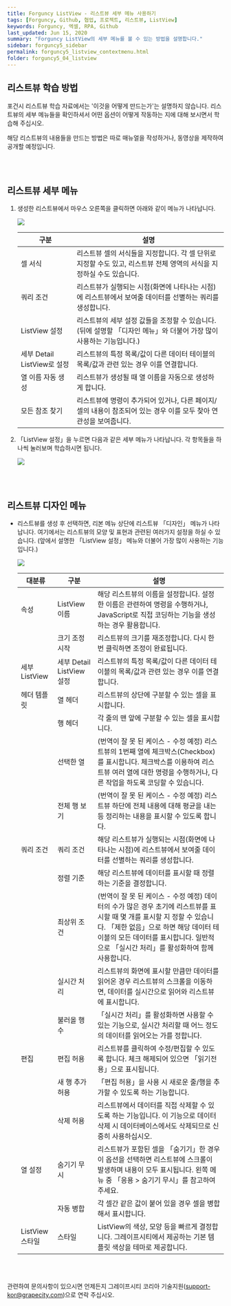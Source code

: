 ```yaml
---
title: Forguncy ListView - 리스트뷰 세부 메뉴 사용하기
tags: [Forguncy, Github, 협업, 프로젝트, 리스트뷰, ListView]
keywords: Forguncy, 엑셀, RPA, Github
last_updated: Jun 15, 2020
summary: "Forguncy ListView의 세부 메뉴를 볼 수 있는 방법을 설명합니다."
sidebar: forguncy5_sidebar
permalink: forguncy5_listview_contextmenu.html
folder: forguncy5_04_listview
---
```


<h2>리스트뷰 학습 방법</h2>

  포건시 리스트뷰 학습 자료에서는 '이것을 어떻게 만드는가'는 설명하지 않습니다. 리스트뷰의 세부 메뉴들을 확인하셔서 어떤 옵션이 어떻게 작동하는 지에 대해 보시면서 학습해 주십시오.

  해당 리스트뷰의 내용들을 만드는 방법은 따로 매뉴얼을 작성하거나, 동영상을 제작하여 공개할 예정입니다.

<br /><br />

<h2>리스트뷰 세부 메뉴</h2>

1. 생성한 리스트뷰에서 마우스 오른쪽을 클릭하면 아래와 같이 메뉴가 나타납니다.

    ![]({{site.url}}/images/forguncy5/lv01-contextMenu01.png)

    | 구분 | 설명 |
    | --- | --- |
    | 셀 서식 | 리스트뷰 셀의 서식들을 지정합니다. 각 셀 단위로 지정할 수도 있고, 리스트뷰 전체 영역의 서식을 지정하실 수도 있습니다.|
    | 쿼리 조건 | 리스트뷰가 실행되는 시점(화면에 나타나는 시점)에 리스트뷰에서 보여줄 데이터를 선별하는 쿼리를 생성합니다.|
    | ListView 설정 | 리스트뷰의 세부 설정 값들을 조정할 수 있습니다. (뒤에 설명할 「디자인 메뉴」와 더불어 가장 많이 사용하는 기능입니다.)|
    | 세부 Detail ListView로 설정 | 리스트뷰의 특정 목록/값이 다른 데이터 테이블의 목록/값과 관련 있는 경우 이를 연결합니다.|
    | 열 이름 자동 생성 | 리스트뷰가 생성될 때 열 이름을 자동으로 생성하게 합니다.|
    | 모든 참조 찾기 | 리스트뷰에 명령이 추가되어 있거나, 다른 페이지/셀의 내용이 참조되어 있는 경우 이를 모두 찾아 연관성을 보여줍니다.|

2. 「ListView 설정」을 누르면 다음과 같은 세부 메뉴가 나타납니다. 각 항목들을 하나씩 눌러보며 학습하시면 됩니다.

    ![]({{site.url}}/images/forguncy5/lv01-contextMenu03.png)

<br /><br />

<h2>리스트뷰 디자인 메뉴</h2>

* 리스트뷰를 생성 후 선택하면, 리본 메뉴 상단에 리스트뷰 「디자인」 메뉴가 나타납니다. 여기에서는 리스트뷰의 모양 및 표현과 관련된 여러가지 설정을 하실 수 있습니다. (앞에서 설명한 「ListView 설정」 메뉴와 더불어 가장 많이 사용하는 기능입니다.)

    ![]({{site.url}}/images/forguncy5/lv01-contextMenu02.png)

    | 대분류 | 구분 | 설명 |
    | --- | --- | --- |
    | 속성 | ListView 이름 | 해당 리스트뷰의 이름을 설정합니다. 설정한 이름은 관련하여 명령을 수행하거나, JavaScript로 직접 코딩하는 기능을 생성하는 경우 활용합니다.|
    | | 크기 조정 시작 | 리스트뷰의 크기를 재조정합니다. 다시 한 번 클릭하면 조정이 완료됩니다.|
    | 세부 ListView | 세부 Detail ListView 설정 | 리스트뷰의 특정 목록/값이 다른 데이터 테이블의 목록/값과 관련 있는 경우 이를 연결합니다.|
    | 헤더 템플릿 | 열 헤더 | 리스트뷰의 상단에 구분할 수 있는 셀을 표시합니다.|
    | | 행 헤더 | 각 줄의 맨 앞에 구분할 수 있는 셀을 표시합니다.|
    | | 선택한 열 | (번역이 잘 못 된 케이스 - 수정 예정) 리스트뷰의 1번째 열에 체크박스(Checkbox)를 표시합니다. 체크박스를 이용하여 리스트뷰 여러 열에 대한 명령을 수행하거나, 다른 작업을 하도록 코딩할 수 있습니다.|
    | | 전체 행 보기 | (번역이 잘 못 된 케이스 - 수정 예정) 리스트뷰 하단에 전체 내용에 대해 평균을 내는 등 정리하는 내용을 표시할 수 있도록 합니다.|
    | 쿼리 조건 | 쿼리 조건 | 해당 리스트뷰가 실행되는 시점(화면에 나타나는 시점)에 리스트뷰에서 보여줄 데이터를 선별하는 쿼리를 생성합니다.|
    | | 정렬 기준 | 해당 리스트뷰에 데이터를 표시할 때 정렬하는 기준을 결정합니다.|
    | | 최상위 조건 | (번역이 잘 못 된 케이스 - 수정 예정) 데이터의 수가 많은 경우 초기에 리스트뷰를 표시할 때 몇 개를 표시할 지 정할 수 있습니다. 「제한 없음」으로 하면 해당 데이터 테이블의 모든 데이터를 표시합니다. 일반적으로 「실시간 처리」를 활성화하여 함께 사용합니다.|
    | | 실시간 처리 | 리스트뷰의 화면에 표시할 만큼만 데이터를 읽어온 경우 리스트뷰의 스크롤을 이동하면, 데이터를 실시간으로 읽어와 리스트뷰에 표시합니다.|
    | | 불러올 행 수 | 「실시간 처리」를 활성화하면 사용할 수 있는 기능으로, 실시간 처리할 때 어느 정도의 데이터를 읽어오는 가를 정합니다.|
    | 편집 | 편집 허용 | 리스트뷰를 클릭하여 수정/편집할 수 있도록 합니다. 체크 해제되어 있으면 「읽기전용」으로 표시됩니다.|
    | | 새 행 추가 허용 | 「편집 허용」을 사용 시 새로운 줄/행을 추가할 수 있도록 하는 기능합니다.|
    | | 삭제 허용 | 리스트뷰에서 데이터를 직접 삭제할 수 있도록 하는 기능입니다. 이 기능으로 데이터 삭제 시 데이터베이스에서도 삭제되므로 신중히 사용하십시오.|
    | 열 설정 | 숨기기 무시 | 리스트뷰가 포함된 셀을 「숨기기」한 경우 이 옵션을 선택하면 리스트뷰에 스크롤이 발생하며 내용이 모두 표시됩니다. 왼쪽 메뉴 중 「응용 > 숨기기 무시」를 참고하여 주세요.|
    | | 자동 병합 | 각 셀간 같은 값이 붙어 있을 경우 셀을 병합해서 표시합니다.|
    | ListView 스타일 | 스타일 | ListView의 색상, 모양 등을 빠르게 결정합니다. 그레이프시티에서 제공하는 기본 템플릿 색상을 테마로 제공합니다.|

<br /><br />

관련하여 문의사항이 있으시면 언제든지 그레이프시티 코리아 기술지원(support-kor@grapecity.com)으로 연락 주십시오.

<br /><br />